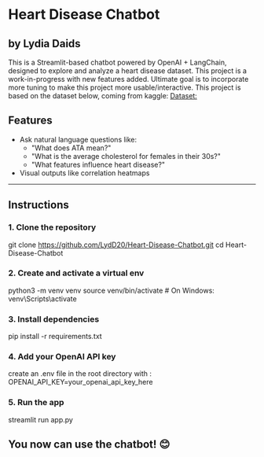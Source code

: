 # Heart Disease Chatbot
## by Lydia Daids


This is a Streamlit-based chatbot powered by OpenAI + LangChain, designed to explore and analyze a heart disease dataset. This project is a work-in-progress with new features added. Ultimate goal is to incorporate more tuning to make this project more usable/interactive. This project is based on the dataset below, coming from kaggle:
[Dataset:](https://www.kaggle.com/datasets/fedesoriano/heart-failure-prediction)

## Features
- Ask natural language questions like:
  - "What does ATA mean?"
  - "What is the average cholesterol for females in their 30s?"
  - "What features influence heart disease?"
- Visual outputs like correlation heatmaps
---

## Instructions

### 1. Clone the repository
git clone https://github.com/LydD20/Heart-Disease-Chatbot.git
cd Heart-Disease-Chatbot

### 2. Create and activate a virtual env
python3 -m venv venv
source venv/bin/activate  # On Windows: venv\Scripts\activate

### 3. Install dependencies
pip install -r requirements.txt

### 4. Add your OpenAI API key
create an .env file in the root directory with :
OPENAI_API_KEY=your_openai_api_key_here

### 5. Run the app
streamlit run app.py

## You now can use the chatbot! 😊


